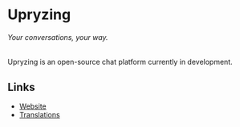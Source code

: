# Upryzing

###### Your conversations, your way.

Upryzing is an open-source chat platform currently in development.

## Links 

- [Website](https://upryzing.app)
- [Translations](https://translate.upryzing.app)
